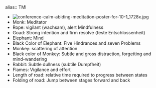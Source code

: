 alias:: TMI

- ![conference-calm-abiding-meditation-poster-for-10-1_1728x.jpg](../assets/conference-calm-abiding-meditation-poster-for-10-1_1728x_1653653203953_0.jpg)
- Monk: Meditator
- Rope: vigilant (wachsam), alert Mindfulness
- Goad: Strong intention and firm resolve (feste Entschlossenheit)
- Elephant: Mind
- Black Color of Elephant: Five Hindrances and seven Problems
- Monkey: scattering of attention
- Black color of Monkey: Subtle and gross distraction, forgetting and mind-wandering
- Rabbit: Subtle dullness (subtile Dumpfheit)
- Flames: Vigilance and effort
- Length of road: relative time required to progress between states
- Folding of road: Jump between stages forward and back